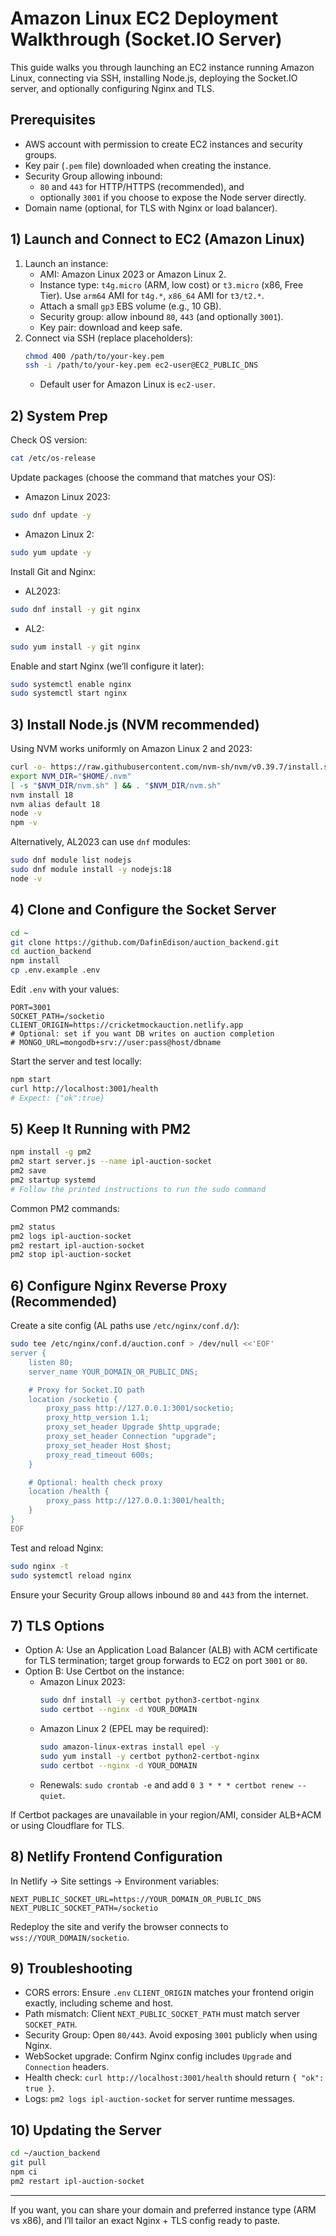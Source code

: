 # Amazon Linux EC2 Deployment Walkthrough (Socket.IO Server)

This guide walks you through launching an EC2 instance running Amazon Linux, connecting via SSH, installing Node.js, deploying the Socket.IO server, and optionally configuring Nginx and TLS.

## Prerequisites
- AWS account with permission to create EC2 instances and security groups.
- Key pair (`.pem` file) downloaded when creating the instance.
- Security Group allowing inbound:
  - `80` and `443` for HTTP/HTTPS (recommended), and
  - optionally `3001` if you choose to expose the Node server directly.
- Domain name (optional, for TLS with Nginx or load balancer).

## 1) Launch and Connect to EC2 (Amazon Linux)
1. Launch an instance:
   - AMI: Amazon Linux 2023 or Amazon Linux 2.
   - Instance type: `t4g.micro` (ARM, low cost) or `t3.micro` (x86, Free Tier). Use `arm64` AMI for `t4g.*`, `x86_64` AMI for `t3/t2.*`.
   - Attach a small `gp3` EBS volume (e.g., 10 GB).
   - Security group: allow inbound `80`, `443` (and optionally `3001`).
   - Key pair: download and keep safe.
2. Connect via SSH (replace placeholders):
   ```sh
   chmod 400 /path/to/your-key.pem
   ssh -i /path/to/your-key.pem ec2-user@EC2_PUBLIC_DNS
   ```
   - Default user for Amazon Linux is `ec2-user`.

## 2) System Prep
Check OS version:
```sh
cat /etc/os-release
```
Update packages (choose the command that matches your OS):
- Amazon Linux 2023:
```sh
sudo dnf update -y
```
- Amazon Linux 2:
```sh
sudo yum update -y
```
Install Git and Nginx:
- AL2023:
```sh
sudo dnf install -y git nginx
```
- AL2:
```sh
sudo yum install -y git nginx
```

Enable and start Nginx (we’ll configure it later):
```sh
sudo systemctl enable nginx
sudo systemctl start nginx
```

## 3) Install Node.js (NVM recommended)
Using NVM works uniformly on Amazon Linux 2 and 2023:
```sh
curl -o- https://raw.githubusercontent.com/nvm-sh/nvm/v0.39.7/install.sh | bash
export NVM_DIR="$HOME/.nvm"
[ -s "$NVM_DIR/nvm.sh" ] && . "$NVM_DIR/nvm.sh"
nvm install 18
nvm alias default 18
node -v
npm -v
```

Alternatively, AL2023 can use `dnf` modules:
```sh
sudo dnf module list nodejs
sudo dnf module install -y nodejs:18
node -v
```

## 4) Clone and Configure the Socket Server
```sh
cd ~
git clone https://github.com/DafinEdison/auction_backend.git
cd auction_backend
npm install
cp .env.example .env
```
Edit `.env` with your values:
```env
PORT=3001
SOCKET_PATH=/socketio
CLIENT_ORIGIN=https://cricketmockauction.netlify.app
# Optional: set if you want DB writes on auction completion
# MONGO_URL=mongodb+srv://user:pass@host/dbname
```

Start the server and test locally:
```sh
npm start
curl http://localhost:3001/health
# Expect: {"ok":true}
```

## 5) Keep It Running with PM2
```sh
npm install -g pm2
pm2 start server.js --name ipl-auction-socket
pm2 save
pm2 startup systemd
# Follow the printed instructions to run the sudo command
```

Common PM2 commands:
```sh
pm2 status
pm2 logs ipl-auction-socket
pm2 restart ipl-auction-socket
pm2 stop ipl-auction-socket
```

## 6) Configure Nginx Reverse Proxy (Recommended)
Create a site config (AL paths use `/etc/nginx/conf.d/`):
```sh
sudo tee /etc/nginx/conf.d/auction.conf > /dev/null <<'EOF'
server {
    listen 80;
    server_name YOUR_DOMAIN_OR_PUBLIC_DNS;

    # Proxy for Socket.IO path
    location /socketio {
        proxy_pass http://127.0.0.1:3001/socketio;
        proxy_http_version 1.1;
        proxy_set_header Upgrade $http_upgrade;
        proxy_set_header Connection "upgrade";
        proxy_set_header Host $host;
        proxy_read_timeout 600s;
    }

    # Optional: health check proxy
    location /health {
        proxy_pass http://127.0.0.1:3001/health;
    }
}
EOF
```
Test and reload Nginx:
```sh
sudo nginx -t
sudo systemctl reload nginx
```

Ensure your Security Group allows inbound `80` and `443` from the internet.

## 7) TLS Options
- Option A: Use an Application Load Balancer (ALB) with ACM certificate for TLS termination; target group forwards to EC2 on port `3001` or `80`.
- Option B: Use Certbot on the instance:
  - Amazon Linux 2023:
    ```sh
    sudo dnf install -y certbot python3-certbot-nginx
    sudo certbot --nginx -d YOUR_DOMAIN
    ```
  - Amazon Linux 2 (EPEL may be required):
    ```sh
    sudo amazon-linux-extras install epel -y
    sudo yum install -y certbot python2-certbot-nginx
    sudo certbot --nginx -d YOUR_DOMAIN
    ```
  - Renewals: `sudo crontab -e` and add `0 3 * * * certbot renew --quiet`.

If Certbot packages are unavailable in your region/AMI, consider ALB+ACM or using Cloudflare for TLS.

## 8) Netlify Frontend Configuration
In Netlify → Site settings → Environment variables:
```
NEXT_PUBLIC_SOCKET_URL=https://YOUR_DOMAIN_OR_PUBLIC_DNS
NEXT_PUBLIC_SOCKET_PATH=/socketio
```
Redeploy the site and verify the browser connects to `wss://YOUR_DOMAIN/socketio`.

## 9) Troubleshooting
- CORS errors: Ensure `.env` `CLIENT_ORIGIN` matches your frontend origin exactly, including scheme and host.
- Path mismatch: Client `NEXT_PUBLIC_SOCKET_PATH` must match server `SOCKET_PATH`.
- Security Group: Open `80/443`. Avoid exposing `3001` publicly when using Nginx.
- WebSocket upgrade: Confirm Nginx config includes `Upgrade` and `Connection` headers.
- Health check: `curl http://localhost:3001/health` should return `{ "ok": true }`.
- Logs: `pm2 logs ipl-auction-socket` for server runtime messages.

## 10) Updating the Server
```sh
cd ~/auction_backend
git pull
npm ci
pm2 restart ipl-auction-socket
```

---
If you want, you can share your domain and preferred instance type (ARM vs x86), and I’ll tailor an exact Nginx + TLS config ready to paste.